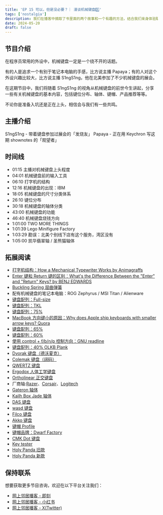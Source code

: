 ```yaml
---
title: 'EP 15 可以，但是没必要？｜ 漫谈机械键盘1️⃣'
tags: ['nostalgia']
description: 我们在播客中摘取了书里面的两个故事和一个有趣的方法，结合我们亲身体验聊了聊英语到底应该怎么学。
date: 2024-05-20
draft: false
---
```


## 节目介绍

在程序员常用的外设中，机械键盘一定是一个绕不开的话题。

有的人是追求一个有别于笔记本电脑的手感，比方说主播 Papaya；有的人对这个外设兴趣比较大，比方说主播 S1ngS1ng，他在北美参加了不少机械键盘的展会。

在这期节目中，我们将随着 S1ngS1ng 的视角从机械键盘的前世今生讲起，分享一些有关机械键盘的基本内容，包括键位分布、轴体、键帽、产品推荐等等。

不论你是准备入坑还是正在上头，相信会与我们有一些共鸣。

## 主播介绍

S1ngS1ng - 带着键盘参加过展会的「发烧友」
Papaya - 正在用 Keychron 写这期 shownotes 的「观望者」

## 时间线

- 01:15 主播对机械键盘上头程度
- 04:01 机械键盘前的输入工具
- 06:10 打字机的结构
- 12:16 机械键盘的出现：IBM
- 18:05 机械键盘的尺寸分类体系
- 26:10 键位分布
- 30:18 机械键盘的轴体分类
- 43:00 机械键盘的功能
- 46:40 机械键盘烧钱方向
- 1:01:00 TWO MORE THINGS
- 1:01:39 Lego Minifigure Factory
- 1:03:29 勘误：北美个别线下店有这个服务，湾区没有
- 1:05:00 凯华翡翠轴 / 圣熊猫轴体

## 拓展阅读

- [打字机结构：How a Mechanical Typewriter Works by Animagraffs](https://www.youtube.com/watch?v=yKpIwi1UUIk)
- [Enter 键和 Return 键的区别：What's the Difference Between the "Enter" and "Return" Keys? by BENJ EDWARDS](https://www.howtogeek.com/808178/whats-the-difference-between-the-enter-and-return-keys/)
- [Buckling Spring 屈曲弹簧](https://en.wikipedia.org/wiki/File:Bucklingspring-animation-300ms.gif)
- 配有机械键盘的笔记本电脑：ROG Zephyrus / MSI Titan / Alienware
- [键盘配列：Full-size](https://deskthority.net/wiki/100%25)
- [键盘配列：TKL](https://deskthority.net/wiki/Tenkeyless_keyboard)
- [键盘配列：75%](https://deskthority.net/wiki/75%25)
- [MacBook 方向键小的原因：Why does Apple ship keyboards with smaller arrow keys? Quora](https://www.quora.com/Why-does-Apple-ship-keyboards-with-smaller-arrow-keys)
- [键盘配列：65%](https://drop.com/buy/drop-alt-v2-high-profile-mechanical-keyboard)
- [键盘配列：60%](https://vortexgear.store/products/the-new-pok3r-rgb)
- [使用 control + f/b/n/p 控制方向：GNU readline](https://en.wikipedia.org/wiki/GNU_Readline)
- [键盘配列：40% OLKB Plank](https://olkb.com/collections/planck)
- [Dvorak 键盘（德沃夏克）](https://en.wikipedia.org/wiki/Dvorak_keyboard_layout)
- [Colemak 键盘（阔码）](https://en.wikipedia.org/wiki/Colemak)
- [QWERTZ 键盘](https://en.wikipedia.org/wiki/QWERTZ)
- [Ergodox 人体工学键盘](https://ergodox-ez.com/)
- [Ortholinear 正交键盘](https://olkb.com/)
- 厂商轴:[Razer](https://www.razer.com/gaming-keyboards-accessories/razer-mechanical-switches)、[Corsair](https://www.corsair.com/us/en/s/keyboard-switches)、[Logitech](https://www.logitechg.com/en-us/innovation/mechanical-switches.html)
- [Gateron 轴体](https://www.gateron.co/)
- [Kailh Box Jade 轴体](https://www.kailh.net/products/kailh-box-thick-clicky-switch-set)
- [DAS 键盘](https://www.daskeyboard.com/)
- [wasd 键盘](https://www.wasdkeyboards.com/)
- [Filco 键盘](https://www.diatec.co.jp/en/)
- [Akko 键盘](https://en.akkogear.com/)
- [键帽 Profile](https://deskthority.net/wiki/Keyboard_profile)
- [键帽品牌：Dwarf Factory](https://dwarf-factory.com/)
- [CMK Dot 键盘](https://novelkeys.com/products/gmk-cyl-dots-r2-keycaps)
- [Key tester](https://drop.com/buy/super-switch-tester-63-switches)
- [Holy Panda 旧款](https://drop.com/buy/drop-invyr-holy-panda-mechanical-switches)
- [Holy Panda 新款](https://drop.com/buy/drop-holy-panda-x-mechanical-switches)

## 保持联系

想要获取更多节目咨询，欢迎在以下平台关注我们：

- [网上邻居播客 - 即刻](https://m.okjike.com/users/c751f4fb-d31d-44cf-aef9-f6b55dec4cd5?source=user_card&s=eyJ1IjoiNjUyMzg3NmQwZWQ3ZTc2NjQ5ODMwNWE4IiwiZCI6MX0%3D)
- [网上邻居播客 - 小红书](https://www.xiaohongshu.com/user/profile/64c2024f00000000140396e6?xhsshare=WeixinSession&appuid=64c2024f00000000140396e6&apptime=1697005943)
- [网上邻居播客 - X(Twitter)](https://twitter.com/wslj_podcast)
